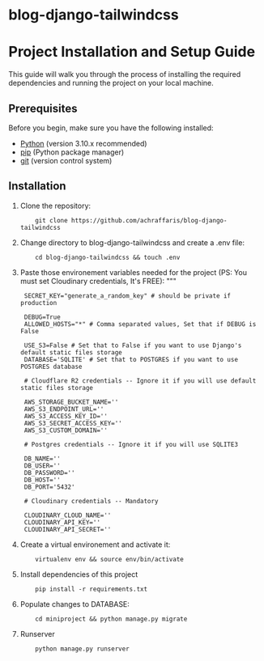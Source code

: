 # blog-django-tailwindcss

# Project Installation and Setup Guide

This guide will walk you through the process of installing the required dependencies and running the project on your local machine.

## Prerequisites

Before you begin, make sure you have the following installed:

- [Python](https://www.python.org/downloads/) (version 3.10.x recommended)
- [pip](https://pip.pypa.io/en/stable/installing/) (Python package manager)
- [git](https://git-scm.com/book/en/v2/Getting-Started-Installing-Git) (version control system)

## Installation

1. Clone the repository:
    ```
        git clone https://github.com/achraffaris/blog-django-tailwindcss
    ```
2. Change directory to blog-django-tailwindcss and create a .env file:
    ```
        cd blog-django-tailwindcss && touch .env
    ```
3. Paste those environement variables needed for the project (PS: You must set Cloudinary credentials, It's FREE):
    """

        SECRET_KEY="generate_a_random_key" # should be private if production

        DEBUG=True
        ALLOWED_HOSTS="*" # Comma separated values, Set that if DEBUG is False
        
        USE_S3=False # Set that to False if you want to use Django's default static files storage
        DATABASE='SQLITE' # Set that to POSTGRES if you want to use POSTGRES database
        
        # Cloudflare R2 credentials -- Ignore it if you will use default static files storage
        
        AWS_STORAGE_BUCKET_NAME=''
        AWS_S3_ENDPOINT_URL=''
        AWS_S3_ACCESS_KEY_ID=''
        AWS_S3_SECRET_ACCESS_KEY=''
        AWS_S3_CUSTOM_DOMAIN=''
        
        # Postgres credentials -- Ignore it if you will use SQLITE3
        
        DB_NAME=''
        DB_USER=''
        DB_PASSWORD=''
        DB_HOST=''
        DB_PORT='5432'
        
        # Cloudinary credentials -- Mandatory
        
        CLOUDINARY_CLOUD_NAME=''
        CLOUDINARY_API_KEY=''
        CLOUDINARY_API_SECRET=''
4. Create a virtual environement and activate it:
    ```
        virtualenv env && source env/bin/activate
    ```
5. Install dependencies of this project
    ```
        pip install -r requirements.txt
    ```
6. Populate changes to DATABASE:
    ```
        cd miniproject && python manage.py migrate
    ```
7. Runserver
    ```
        python manage.py runserver
    ```
